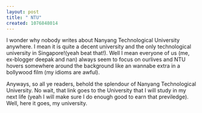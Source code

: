 ```yaml
--- 
layout: post
title: " NTU"
created: 1076848014
---
```

I wonder why nobody writes about Nanyang Technological University anywhere. I mean it is quite a decent university and the only technological university in Singapore!(yeah beat that!). Well I mean everyone of us (me, ex-blogger deepak and nan) always seem to focus on ourlives and NTU hovers somewhere around the background like an wannabe extra in a bollywood film (my idioms are awful). 

Anyways, so all ye readers,  behold the splendour of Nanyang Technological University. No wait, that link goes to the University that I will study in my next life (yeah I will make sure I do enough good to earn that previledge).  Well, here it goes, my university.
